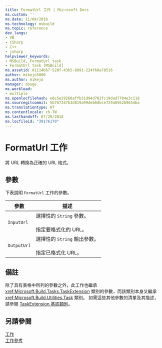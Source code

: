 ```yaml
---
title: FormatUrl 工作 | Microsoft Docs
ms.custom: ''
ms.date: 11/04/2016
ms.technology: msbuild
ms.topic: reference
dev_langs:
- VB
- CSharp
- C++
- jsharp
helpviewer_keywords:
- MSBuild, FormatUrl task
- FormatUrl task [MSBuild]
ms.assetid: 81114b67-520f-43b5-8891-224f68a78516
author: mikejo5000
ms.author: mikejo
manager: douge
ms.workload:
- multiple
ms.openlocfilehash: e0c5e29260affb31d94d702fc19dad7704e3c110
ms.sourcegitcommit: 5b767247b3d819a99deb0dbce729a0562b9654ba
ms.translationtype: HT
ms.contentlocale: zh-TW
ms.lasthandoff: 07/20/2018
ms.locfileid: "39176170"
---
```

# <a name="formaturl-task"></a>FormatUrl 工作
將 URL 轉換為正確的 URL 格式。  
  
## <a name="parameters"></a>參數  
 下表說明 `FormatUrl` 工作的參數。  
  
|參數|描述|  
|---------------|-----------------|  
|`InputUrl`|選擇性的 `String` 參數。<br /><br /> 指定要格式化的 URL。|  
|`OutputUrl`|選擇性的 `String` 輸出參數。<br /><br /> 指定已格式化 URL。|  
  
## <a name="remarks"></a>備註  
 除了具有表格中所列的參數之外，此工作也繼承 <xref:Microsoft.Build.Tasks.TaskExtension> 類別的參數，而該類別本身又繼承 <xref:Microsoft.Build.Utilities.Task> 類別。 如需這些其他參數的清單及其描述，請參閱 [TaskExtension 基底類別](../msbuild/taskextension-base-class.md)。  
  
## <a name="see-also"></a>另請參閱  
 [工作](../msbuild/msbuild-tasks.md)   
 [工作參考](../msbuild/msbuild-task-reference.md)